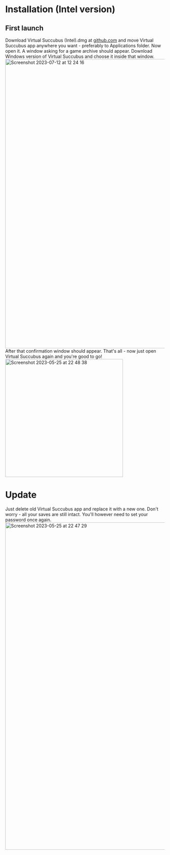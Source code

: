 # Installation (Intel version)
## First launch
Download Virtual Succubus (Intel).dmg at [github.com](https://github.com/Ferbez/virtual-succubus-macos/releases/tag/1.2) and move Virtual Succubus app anywhere you want - preferably to Applications folder. Now open it. A window asking for a game archive should appear. Download Windows version of Virtual Succubus and choose it inside that window.
<br />
<img width="912" alt="Screenshot 2023-07-12 at 12 24 16" src="https://github.com/Ferbez/virtual-succubus-macos/assets/30198857/9c9bc9d4-2d4c-4542-8894-dd1e50cc6125">
<br />
After that confirmation window should appear. That's all - now just open Virtual Succubus again and you're good to go!
<br />
<img width="372" alt="Screenshot 2023-05-25 at 22 48 38" src="https://github.com/Ferbez/virtual-succubus-macos/assets/30198857/df4acecb-5f06-46c2-90bf-797a418ace56">
<br />
# Update
Just delete old Virtual Succubus app and replace it with a new one. Don't worry - all your saves are still intact. You'll however need to set your password once again.
<img width="1032" alt="Screenshot 2023-05-25 at 22 47 29" src="https://github.com/Ferbez/virtual-succubus-macos/assets/30198857/454a87ee-01fb-4add-8557-812f6c39a36a">
